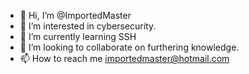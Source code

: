 - 👋 Hi, I’m @ImportedMaster
- 👀 I’m interested in cybersecurity.
- 🌱 I’m currently learning SSH
- 💞️ I’m looking to collaborate on furthering knowledge.
- 📫 How to reach me importedmaster@hotmail.com

<!---
ImportedMaster/ImportedMaster is a ✨ special ✨ repository because its `README.md` (this file) appears on your GitHub profile.
You can click the Preview link to take a look at your changes.
--->

